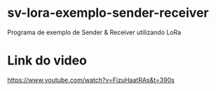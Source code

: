 # sv-lora-exemplo-sender-receiver
Programa de exemplo de Sender &amp; Receiver utilizando LoRa

# Link do video
https://www.youtube.com/watch?v=FizuHaatRAs&t=390s
